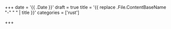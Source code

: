 +++
date = '{{ .Date }}'
draft = true
title = '{{ replace .File.ContentBaseName "-" " " | title }}'
categories = ['rust']

+++
